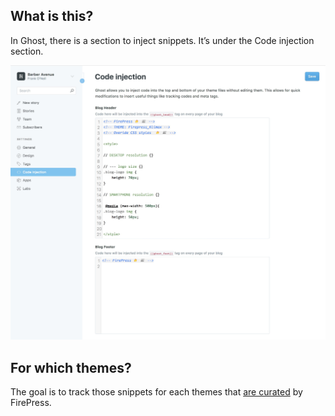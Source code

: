 ## What is this?

In Ghost, there is a section to inject snippets. It’s under the Code injection section.

![pic](/img/2018-04-01_10h04.jpg)

## For which themes?

The goal is to track those snippets for each themes that [are curated](https://github.com/firepress-org/Ghost-Theme-Curated-Collection/tree/master/01_go) by FirePress.





